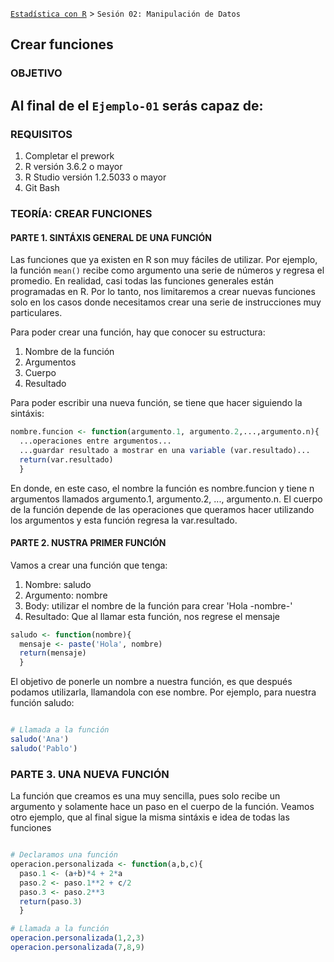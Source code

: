 [`Estadística con R`](../Readme.md) > `Sesión 02: Manipulación de Datos`

## Crear funciones

### OBJETIVO

Al final de el `Ejemplo-01` serás capaz de:
- 

### REQUISITOS

1. Completar el prework
2. R versión 3.6.2 o mayor
3. R Studio versión 1.2.5033 o mayor 
4. Git Bash

### TEORÍA: CREAR FUNCIONES

#### PARTE 1. SINTÁXIS GENERAL DE UNA FUNCIÓN

Las funciones que ya existen en R son muy fáciles de utilizar. Por ejemplo, la función `mean()` recibe como argumento una serie de números y regresa el promedio. En realidad, casi todas las funciones generales están programadas en R. Por lo tanto, nos limitaremos  a crear nuevas funciones solo en los casos donde necesitamos crear una serie de instrucciones muy particulares. 

Para poder crear una función, hay que conocer su estructura:
1. Nombre de la función
2. Argumentos
3. Cuerpo
4. Resultado

Para poder escribir una nueva función, se tiene que hacer siguiendo la sintáxis:
```r
nombre.funcion <- function(argumento.1, argumento.2,...,argumento.n){
  ...operaciones entre argumentos...
  ...guardar resultado a mostrar en una variable (var.resultado)...
  return(var.resultado)
  }
``` 

En donde, en este caso, el nombre la función es nombre.funcion y tiene n argumentos llamados argumento.1, argumento.2, ..., argumento.n. El cuerpo de la función depende de las operaciones que queramos hacer utilizando los argumentos y esta función regresa la var.resultado.

#### PARTE 2. NUSTRA PRIMER FUNCIÓN

Vamos a crear una función que tenga:
1. Nombre: saludo
2. Argumento: nombre
3. Body: utilizar el nombre de la función para crear 'Hola -nombre-'
4. Resultado: Que al llamar esta función, nos regrese el mensaje

```r
saludo <- function(nombre){
  mensaje <- paste('Hola', nombre)
  return(mensaje)
  }
```

El objetivo de ponerle un nombre a nuestra función, es que después podamos utilizarla, llamandola con ese nombre. Por ejemplo, para nuestra función saludo:

```r

# Llamada a la función
saludo('Ana')
saludo('Pablo')  
```

### PARTE 3. UNA NUEVA FUNCIÓN 

La función que creamos es una muy sencilla, pues solo recibe un argumento y solamente hace un paso en el cuerpo de la función. Veamos otro ejemplo, que al final sigue la misma sintáxis e idea de todas las funciones

```r

# Declaramos una función
operacion.personalizada <- function(a,b,c){
  paso.1 <- (a+b)*4 + 2*a
  paso.2 <- paso.1**2 + c/2
  paso.3 <- paso.2**3
  return(paso.3)
  }

# Llamada a la función
operacion.personalizada(1,2,3)
operacion.personalizada(7,8,9)
```
